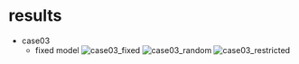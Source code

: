 # results

- case03
  - fixed model
    ![case03_fixed](https://user-images.githubusercontent.com/58590260/137255566-88fd95db-727c-4d01-a92e-c4d3f9517e2f.png)
![case03_random](https://user-images.githubusercontent.com/58590260/137255576-458377f4-cec6-4a1b-a772-61e1e627b048.png)
![case03_restricted](https://user-images.githubusercontent.com/58590260/137255591-a75a8d38-3454-4781-92a9-8c1eb385a1f7.png)
